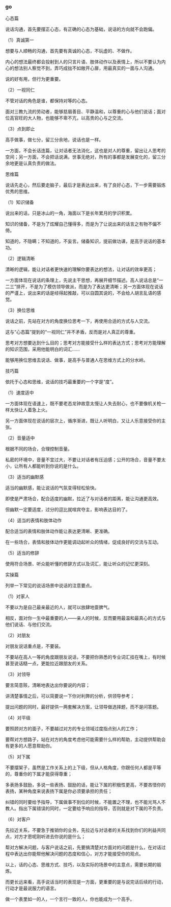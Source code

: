 ### go
心态篇
  
说话沟通，首先要摆正心态，有正确的心态为基础，说话的方向就不会跑偏。
  
（1）真诚第一
  
想要与人顺畅的沟通，首先要有真诚的心态，不玩虚的、不做作。
  
内心的想法最终都会投射到人的只言片语、肢体动作以及表情上，所以不要认为内心的想法别人察觉不到，弄巧成拙不如敞开心扉，用最真实的一面与人沟通。
  
说的好有用，但行为更重要。
  
（2）一视同仁
  
不管对话的角色是谁，都保持对等的心态。
  
面对三教九流的劳动者，能够慈眉善目、平静温和，以尊重的心与他们说话；面对位高官旺的大人物，也能够不卑不亢，以高贵的心与之交流。
  
（3）点到即止
  
高手做事，做七分，留三分余地，说话也是一样。
  
一方面，不会长话连篇，让对话者无法消化，这也是对人的尊重，留出让人思考的空间；另一方面，不会把话说满，世事无绝对，所有的事都是发展变化的，留三分余地更是认真负责的做法。
  
  
  
思维篇
  
说话先走心，然后要走脑子，最后才是表达出来，有了良好心态，下一步需要锻炼优秀的思维。
  
（1）知识储备
  
说出来的话，只是冰山的一角，海面以下是长年累月的学识积累。
  
知识的储备，不是为了炫耀自己懂得多，而是为了让说出来的话言之有物不偏不倚。
  
知道的，不隐瞒；不知道的，不妄言。储备知识，提前做功课，是高手说话的基本功。
  
（2）逻辑清晰
  
清晰的逻辑，能让对话者更快速的理解你要表达的想法，让对话的效率更高；
  
一方面体现在说话的条理上，先说主干思想，再展开细节描述。高人说话总是“一二三”排开，不是为了模仿领导做派，而是为了表达更清晰；另一方面体现在说话的严谨上，说出来的话是经得起推敲，可以自圆其说的，不会给人胡言乱语的感觉。
  
（3）换位思维
  
说话之前，先站在对方的角度换位思考一下，再使用合适的方式与人交流。
  
这与“心态篇”提到的“一视同仁”并不矛盾，反而是对人真正的尊重。
  
思考对方想要达到什么目的；思考对方能接受什么样的表达方式；思考对方能理解的知识范围，采用他能明白的词汇……
  
能够用换位思维去说话、做事，是高手与普通人在思维方式上的分水岭。
  
  
  
技巧篇
  
依托于心态和思维，说话的技巧最重要的一个字是“度”。
  
（1）速度适中
  
一方面体现在语速上，既不要老态龙钟故意太慢让人失去耐心，也不要像机关枪一样太快让人着急上火。
  
另一方面体现在说话的层次上，循序渐进，既让人听明白，又让人乐意接受你的主张。
  
（2）音量适中
  
根据不同的场合，合理控制音量。
  
私密的环境中，音量不宜过大，不要让对话者有压迫感；公开的场合，音量不要太小，让所有人都能听到你说的是什么。
  
（3）适当的幽默感
  
适当的幽默感，能让说话的气氛变得轻松愉快。
  
即使是严肃场合，配合适度的幽默，拉近了与对话者的距离，能让沟通更高效。
  
但幽默一定要适度，过分的逗比就喧宾夺主，影响表达目的了。
  
（4）适当的表情和肢体动作
  
配合适当的表情和肢体动作能让表达更清晰、更准确。
  
在一些场合，表情和肢体动作更能调动起听众的情绪，促成良好的交流与互动。
  
（5）适当的修辞
  
使用符合场景、听众能听懂的修辞方式以及词汇，能让听众的记忆更深刻。
  
  
  
实操篇
  
列举一下常见的说话场景中说话的注意要点。
  
（1）对家人
  
不要以为是自己最亲最近的人，就可以放肆地耍脾气。
  
相反，面对你一生中最重要的人——亲人的时候，反而要用最温和最真心的方式与他们说话、与他们交流。
  
（2）对朋友
  
对朋友说话重点是，不要装。
  
不要站在高人一等的角度跟朋友说话，不要把你熟悉的专业词汇挂在嘴上，有时候甚至说话糙一点，更能拉近跟朋友的关系。
  
（3）对领导
  
要言简意赅，清晰地表达出你要说的内容；
  
讲清楚事情之后，可以简要说一下你对利弊的分析，供领导参考；
  
提出问题的同时，最好提供一两套解决方案，让领导做选择题，而不是问答题。
  
（4）对平级
  
要照顾对方的面子，不要越过对方的专业领域过度指点别人的工作；
  
要帮对方想路子，站在对方的角度考虑他可能需要什么样的帮助，主动提供帮助会有更多的人愿意帮助你。
  
（5）对下属
  
不要摆架子，虽然是工作关系上的上下级，但从人格角度，你跟任何人都是平等的，尊重你的下属才能获得尊重；
  
多表扬多鼓励，多说一些表扬、鼓励的话，能让下属的积极性更高，不要吝惜你的表扬，某种角度来说表扬下属是你必须要承担的责任；
  
纠错的同时要给予指导，下属做事不到位的时候，不能置之不理，也不能光骂人不教人。指出下属错误的同时，一定要给予响应的指导，否则就是对下属的不负责。
  
（6）对客户
  
先拉近关系，不要急于推销你的业务，先拉近与对话者的关系找到你们的利益共同点，对方才恩呢刚听进去你说的是什么；
  
帮对方解决问题，与客户说话之前，先要搞清楚对方面对的问题是什么，在对话过程中表达出你能帮他解决问题的态度和信心，对方才能接受你的观点。
  
以上，话的心态、思维方式、技巧，以及实际的场景中的主意点，需要长期的锻炼。
  
而更长远来看，高手说话当时的表现是一方面，更重要的是与说完话后续的行动，行动才是最说服力的语言。
  
做一个表里如一的人，一个言行一致的人，你也能成为一个高手。 
